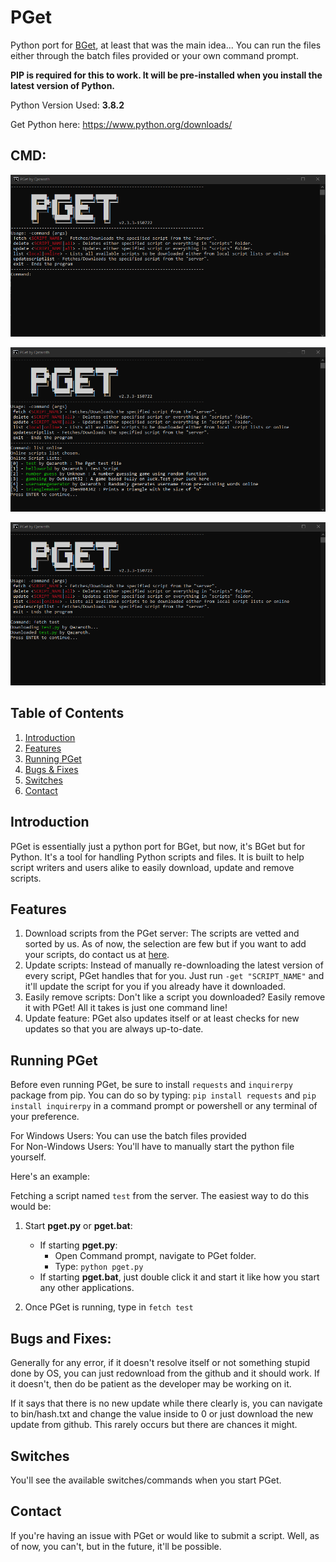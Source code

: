 # PGet
Python port for [BGet](https://github.com/jahwi/bget), at least that was the main idea... You can run the
files either through the batch files provided or your own command prompt.
<br>

**PIP is required for this to work. It will be pre-installed when you install the latest version of Python.**


Python Version Used: **3.8.2**

Get Python here: https://www.python.org/downloads/

## CMD:
![Pget list error](https://github.com/Qazaroth/pget-list/blob/master/images/cmdSS1.png)

![Pget list online](https://github.com/Qazaroth/pget-list/blob/master/images/cmdSS2.png)

![Pget get script](https://github.com/Qazaroth/pget-list/blob/master/images/cmdSS3.png)

## Table of Contents
1. [Introduction](https://github.com/Qazaroth/PGet/blob/master/README.md#introduction)
2. [Features](https://github.com/Qazaroth/PGet/blob/master/README.md#features)
3. [Running PGet](https://github.com/Qazaroth/PGet/blob/master/README.md#running-pget)
4. [Bugs & Fixes](https://github.com/Qazaroth/PGet/blob/master/README.md#bugs-and-fixes)
5. [Switches](https://github.com/Qazaroth/PGet/blob/master/README.md#switches)
6. [Contact](https://github.com/Qazaroth/PGet/blob/master/README.md#contact)

## Introduction
PGet is essentially just a python port for BGet, but now, it's BGet but for Python. It's a tool for handling Python
scripts and files. It is built to help script writers and users alike to easily download, update and remove scripts.

## Features
1. Download scripts from the PGet server: The scripts are vetted and sorted by us. As of now, the selection are few but
if you want to add your scripts, do contact us at [here](https://github.com/Qazaroth/PGet/blob/master/README.md#contact).
2. Update scripts: Instead of manually re-downloading the latest version of every script, PGet handles that for you.
Just run `-get "SCRIPT_NAME"` and it'll update the script for you if you already have it downloaded.
3. Easily remove scripts: Don't like a script you downloaded? Easily remove it with PGet! All it takes is just one
command line!
5. Update feature: PGet also updates itself or at least checks for new updates so that you are always up-to-date.

## Running PGet
Before even running PGet, be sure to install `requests` and `inquirerpy` package from pip.
You can do so by typing: `pip install requests` and `pip install inquirerpy` in a command prompt or powershell or any terminal of your preference.

For Windows Users: You can use the batch files provided <br>
For Non-Windows Users: You'll have to manually start the python file yourself.

Here's an example:

Fetching a script named `test` from the server. The easiest way to do this would be:
1. Start **pget.py** or **pget.bat**:
    - If starting **pget.py**:
        - Open Command prompt, navigate to PGet folder.
        - Type: `python pget.py`
    - If starting **pget.bat**, just double click it and start it like how you start any other applications.

2. Once PGet is running, type in `fetch test`

## Bugs and Fixes:
Generally for any error, if it doesn't resolve itself or not something stupid done by OS, you can just redownload from the github and it should work. If it doesn't, then do be patient as the developer may be working on it.

If it says that there is no new update while there clearly is, you can navigate to bin/hash.txt and change the value
inside to 0 or just download the new update from github. This rarely occurs but there are chances it might.

## Switches
You'll see the available switches/commands when you start PGet.

## Contact
If you're having an issue with PGet or would like to submit a script. Well, as of now, you can't, but in the future,
it'll be possible.